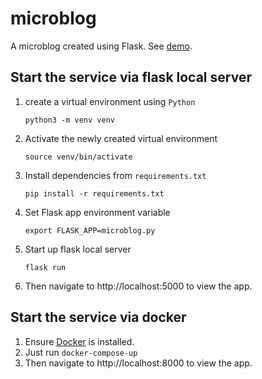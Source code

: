 # microblog

A microblog created using Flask. See [demo](http://allendalemicroblog.com/).

## Start the service via flask local server

1. create a virtual environment using `Python`

   `python3 -m venv venv`
   
3. Activate the newly created virtual environment

   `source venv/bin/activate`
   
5. Install dependencies from `requirements.txt`
   
   `pip install -r requirements.txt`
   
7. Set Flask app environment variable

   `export FLASK_APP=microblog.py`
   
9. Start up flask local server

   `flask run`
   
11. Then navigate to http://localhost:5000 to view the app.

## Start the service via docker
1. Ensure [Docker](https://www.docker.com/) is installed.
2. Just run `docker-compose-up`
3. Then navigate to http://localhost:8000 to view the app.